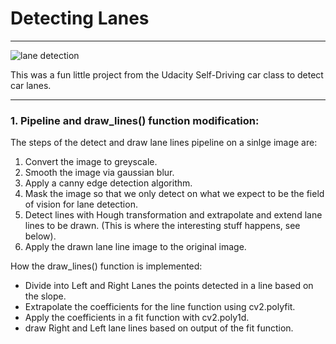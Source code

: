# **Detecting Lanes** 

---

![lane detection](lanes.gif)

This was a fun little project from the Udacity Self-Driving car class to detect car lanes.

---

### 1. Pipeline and draw_lines() function modification:

The steps of the detect and draw lane lines pipeline on a sinlge image are:

1. Convert the image to greyscale.
2. Smooth the image via gaussian blur.
3. Apply a canny edge detection algorithm.
4. Mask the image so that we only detect on what we expect to be the field of vision for lane detection.
5. Detect lines with Hough transformation and extrapolate and extend lane lines to be drawn. (This is where the interesting stuff happens, see below).
6. Apply the drawn lane line image to the original image.

How the draw_lines() function is implemented:
* Divide into Left and Right Lanes the points detected in a line based on the slope. 
* Extrapolate the coefficients for the line function using cv2.polyfit.
* Apply the coefficients in a fit function with cv2.poly1d.
* draw Right and Left lane lines based on output of the fit function. 
